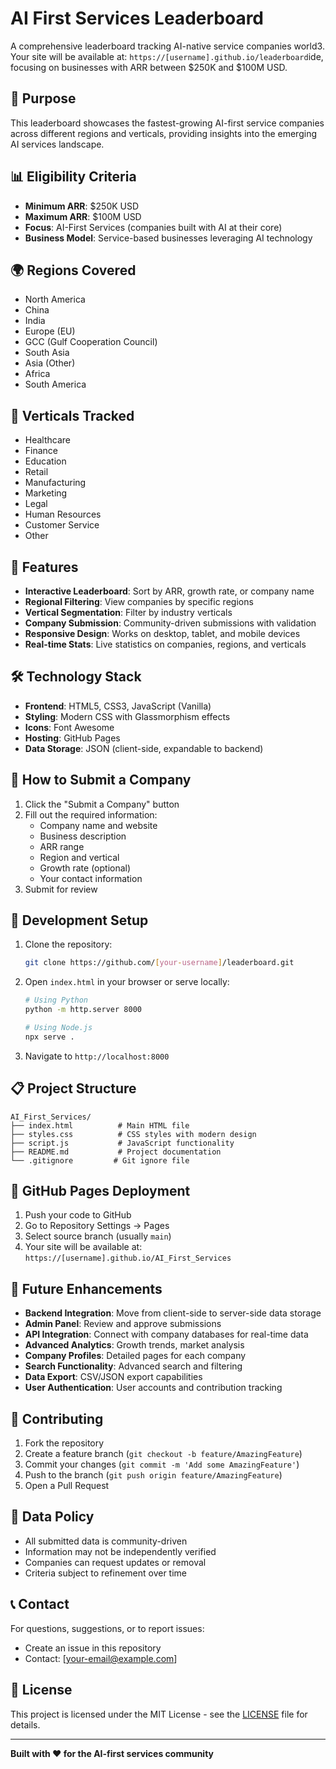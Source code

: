 # AI First Services Leaderboard

A comprehensive leaderboard tracking AI-native service companies world3. Your site will be available at: `https://[username].github.io/leaderboard`ide, focusing on businesses with ARR between $250K and $100M USD.

## 🎯 Purpose

This leaderboard showcases the fastest-growing AI-first service companies across different regions and verticals, providing insights into the emerging AI services landscape.

## 📊 Eligibility Criteria

- **Minimum ARR**: $250K USD
- **Maximum ARR**: $100M USD  
- **Focus**: AI-First Services (companies built with AI at their core)
- **Business Model**: Service-based businesses leveraging AI technology

## 🌍 Regions Covered

- North America
- China
- India
- Europe (EU)
- GCC (Gulf Cooperation Council)
- South Asia
- Asia (Other)
- Africa
- South America

## 🏢 Verticals Tracked

- Healthcare
- Finance
- Education
- Retail
- Manufacturing
- Marketing
- Legal
- Human Resources
- Customer Service
- Other

## 🚀 Features

- **Interactive Leaderboard**: Sort by ARR, growth rate, or company name
- **Regional Filtering**: View companies by specific regions
- **Vertical Segmentation**: Filter by industry verticals
- **Company Submission**: Community-driven submissions with validation
- **Responsive Design**: Works on desktop, tablet, and mobile devices
- **Real-time Stats**: Live statistics on companies, regions, and verticals

## 🛠️ Technology Stack

- **Frontend**: HTML5, CSS3, JavaScript (Vanilla)
- **Styling**: Modern CSS with Glassmorphism effects
- **Icons**: Font Awesome
- **Hosting**: GitHub Pages
- **Data Storage**: JSON (client-side, expandable to backend)

## 📝 How to Submit a Company

1. Click the "Submit a Company" button
2. Fill out the required information:
   - Company name and website
   - Business description
   - ARR range
   - Region and vertical
   - Growth rate (optional)
   - Your contact information
3. Submit for review

## 🔧 Development Setup

1. Clone the repository:
   ```bash
   git clone https://github.com/[your-username]/leaderboard.git
   ```

2. Open `index.html` in your browser or serve locally:
   ```bash
   # Using Python
   python -m http.server 8000
   
   # Using Node.js
   npx serve .
   ```

3. Navigate to `http://localhost:8000`

## 📋 Project Structure

```
AI_First_Services/
├── index.html          # Main HTML file
├── styles.css          # CSS styles with modern design
├── script.js           # JavaScript functionality
├── README.md           # Project documentation
└── .gitignore         # Git ignore file
```

## 🚀 GitHub Pages Deployment

1. Push your code to GitHub
2. Go to Repository Settings → Pages
3. Select source branch (usually `main`)
4. Your site will be available at: `https://[username].github.io/AI_First_Services`

## 🔮 Future Enhancements

- **Backend Integration**: Move from client-side to server-side data storage
- **Admin Panel**: Review and approve submissions
- **API Integration**: Connect with company databases for real-time data
- **Advanced Analytics**: Growth trends, market analysis
- **Company Profiles**: Detailed pages for each company
- **Search Functionality**: Advanced search and filtering
- **Data Export**: CSV/JSON export capabilities
- **User Authentication**: User accounts and contribution tracking

## 🤝 Contributing

1. Fork the repository
2. Create a feature branch (`git checkout -b feature/AmazingFeature`)
3. Commit your changes (`git commit -m 'Add some AmazingFeature'`)
4. Push to the branch (`git push origin feature/AmazingFeature`)
5. Open a Pull Request

## 📜 Data Policy

- All submitted data is community-driven
- Information may not be independently verified
- Companies can request updates or removal
- Criteria subject to refinement over time

## 📞 Contact

For questions, suggestions, or to report issues:
- Create an issue in this repository
- Contact: [your-email@example.com]

## 📄 License

This project is licensed under the MIT License - see the [LICENSE](LICENSE) file for details.

---

**Built with ❤️ for the AI-first services community**
